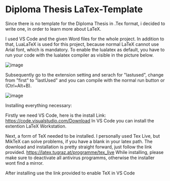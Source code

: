 # Diploma Thesis LaTex-Template

Since there is no template for the Diploma Thesis in .Tex format, i decided to write one, in order to learn more about LaTeX.

I used VS Code and the given Word files for the whole project. In addition to that, LuaLaTeX is used for this project, because normal LaTeX cannot use Arial font, which is mandatory. To enable the lualatex as default, you have to run your code with the lualatex compiler as visible in the picture below.

![image](https://user-images.githubusercontent.com/79423423/149667815-3b331cda-a783-47c8-b1bc-eabce311d1f6.png)

Subsequently go to the extension setting and serach for "lastused", change from "first" to "lastUsed" and you can compile with the normal run button or (Ctrl+Alt+B).

![image](https://user-images.githubusercontent.com/79423423/149667773-b5353e1b-63ca-45e3-b64d-890cec3ddf7f.png)


Installing everything necessary:

Firstly we need VS Code, here is the install Link: https://code.visualstudio.com/Download
In VS Code you can install the extention LaTeX Workstation.

Next, a form of TeX needed to be installed. I personally used Tex Live, but MikTeX can solve problems, if you have a blank in your latex path. The download and installation is pretty straight forward, just follow the link provided.
https://latex.tugraz.at/programme/tex_live While installing, please make sure to deactivate all antivirus programms, otherwise the installer wont find a mirror.

After installing use the link provided to enable TeX in VS Code

